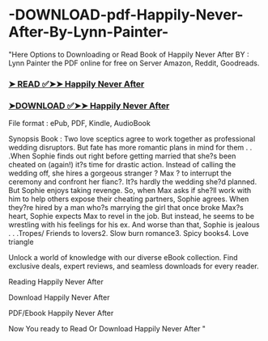# -DOWNLOAD-pdf-Happily-Never-After-By-Lynn-Painter-

"Here Options to Downloading or Read Book of Happily Never After BY : Lynn Painter the PDF online for free on Server Amazon, Reddit, Goodreads.

### [➤ READ ✅➤➤ Happily Never After](https://en.ebooksteach.xyz/?book=181853964-happily-never-after)
### [➤DOWNLOAD ✅➤➤ Happily Never After](https://en.ebooksteach.xyz/?book=181853964-happily-never-after)

File format : ePub, PDF, Kindle, AudioBook

Synopsis Book : Two love sceptics agree to work together as professional wedding disruptors. But fate has more romantic plans in mind for them . . .When Sophie finds out right before getting married that she?s been cheated on (again!) it?s time for drastic action. Instead of calling the wedding off, she hires a gorgeous stranger ? Max ? to interrupt the ceremony and confront her fianc?. It?s hardly the wedding she?d planned. But Sophie enjoys taking revenge. So, when Max asks if she?ll work with him to help others expose their cheating partners, Sophie agrees. When they?re hired by a man who?s marrying the girl that once broke Max?s heart, Sophie expects Max to revel in the job. But instead, he seems to be wrestling with his feelings for his ex. And worse than that, Sophie is jealous . . .Tropes/ Friends to lovers2. Slow burn romance3. Spicy books4. Love triangle

Unlock a world of knowledge with our diverse eBook collection. Find exclusive deals, expert reviews, and seamless downloads for every reader.

Reading Happily Never After

Download Happily Never After

PDF/Ebook Happily Never After

Now You ready to Read Or Download Happily Never After
"
